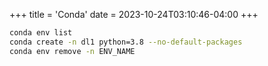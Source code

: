 +++
title = 'Conda'
date = 2023-10-24T03:10:46-04:00
+++

```bash
conda env list
conda create -n dl1 python=3.8 --no-default-packages
conda env remove -n ENV_NAME

```